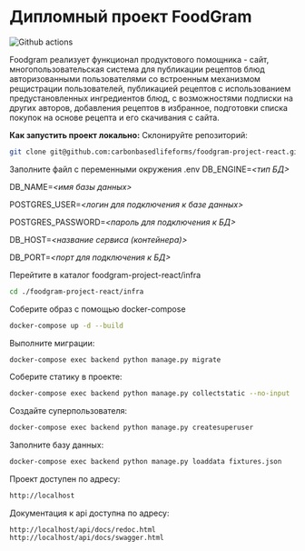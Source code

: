# Дипломный проект FoodGram

![Github actions](https://github.com/carbonbasedlifeforms/foodgram-project-react/actions/workflows/foodgram_workflow.yaml/badge.svg)

Foodgram реализует функционал продуктового помощника - сайт, многопользовательская система для публикации рецептов блюд
авторизованными пользователями со встроенным механизмом рещистрации пользователей, публикацией рецептов с использованием предустановленных ингредиентов блюд, с возможностями подписки на других авторов, добавления рецептов в избранное, подготовки списка покупок на основе рецепта и его скачивания с сайта.

**Как запустить проект локально:**
Склонируйте репозиторий:
```bash
git clone git@github.com:carbonbasedlifeforms/foodgram-project-react.git
```

Заполните файл с переменными окружения .env
DB_ENGINE=*<тип БД>*

DB_NAME=*<имя базы данных>*

POSTGRES_USER=*<логин для подключения к базе данных>*

POSTGRES_PASSWORD=*<пароль для подключения к БД>*

DB_HOST=*<название сервиса (контейнера)>*

DB_PORT=*<порт для подключения к БД>*

Перейтите в каталог foodgram-project-react/infra
```bash
cd ./foodgram-project-react/infra
```

Соберите образ с помощью docker-compose
```bash
docker-compose up -d --build
```

Выполните миграции:
```bash 
docker-compose exec backend python manage.py migrate
```

Соберите статику в проекте:
```bash
docker-compose exec backend python manage.py collectstatic --no-input
```

Создайте суперпользователя:
```bash
docker-compose exec backend python manage.py createsuperuser
```

Заполните базу данных:
```bash
docker-compose exec backend python manage.py loaddata fixtures.json
```

Проект доступен по адресу:
```bash
http://localhost
```

Документация к api доступна по адресу:
```
http://localhost/api/docs/redoc.html
http://localhost/api/docs/swagger.html
```